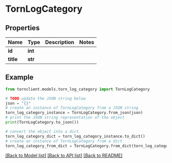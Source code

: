 # TornLogCategory


## Properties

Name | Type | Description | Notes
------------ | ------------- | ------------- | -------------
**id** | **int** |  | 
**title** | **str** |  | 

## Example

```python
from tornclient.models.torn_log_category import TornLogCategory

# TODO update the JSON string below
json = "{}"
# create an instance of TornLogCategory from a JSON string
torn_log_category_instance = TornLogCategory.from_json(json)
# print the JSON string representation of the object
print(TornLogCategory.to_json())

# convert the object into a dict
torn_log_category_dict = torn_log_category_instance.to_dict()
# create an instance of TornLogCategory from a dict
torn_log_category_from_dict = TornLogCategory.from_dict(torn_log_category_dict)
```
[[Back to Model list]](../README.md#documentation-for-models) [[Back to API list]](../README.md#documentation-for-api-endpoints) [[Back to README]](../README.md)


